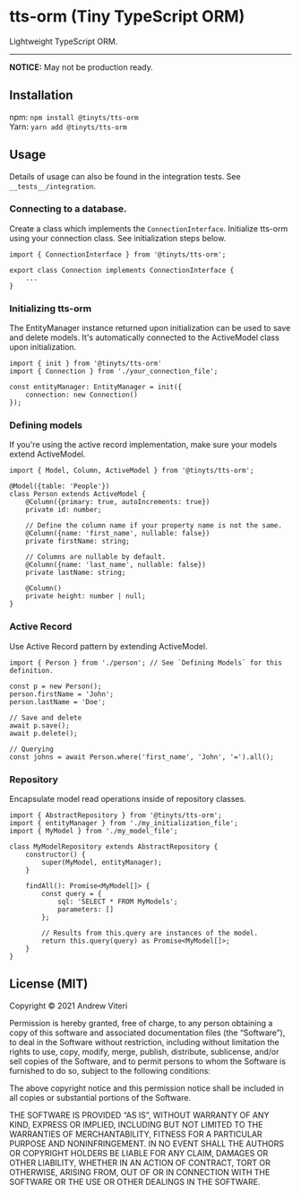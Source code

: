 # tts-orm (Tiny TypeScript ORM)
Lightweight TypeScript ORM.

<hr/>

**NOTICE:** May not be production ready.

## Installation

npm: `npm install @tinyts/tts-orm`
<br/>
Yarn: `yarn add @tinyts/tts-orm`

## Usage
Details of usage can also be found in the integration tests. See `__tests__/integration`.

### Connecting to a database.
Create a class which implements the `ConnectionInterface`. Initialize tts-orm using your connection class. See initialization steps below.
```
import { ConnectionInterface } from '@tinyts/tts-orm';

export class Connection implements ConnectionInterface {
    ...
}
```


### Initializing tts-orm
The EntityManager instance returned upon initialization can be used to save and delete models. It's automatically connected to the ActiveModel class upon initialization.
```
import { init } from '@tinyts/tts-orm'
import { Connection } from './your_connection_file';

const entityManager: EntityManager = init({
    connection: new Connection()
});
```

### Defining models
If you're using the active record implementation, make sure your models extend ActiveModel.
```
import { Model, Column, ActiveModel } from '@tinyts/tts-orm';

@Model({table: 'People'})
class Person extends ActiveModel {
    @Column({primary: true, autoIncrements: true})
    private id: number;
    
    // Define the column name if your property name is not the same.
    @Column({name: 'first_name', nullable: false})
    private firstName: string;
    
    // Columns are nullable by default.
    @Column({name: 'last_name', nullable: false})
    private lastName: string;
    
    @Column()
    private height: number | null;
}
```

### Active Record
Use Active Record pattern by extending ActiveModel.
```
import { Person } from './person'; // See `Defining Models` for this definition.

const p = new Person();
person.firstName = 'John';
person.lastName = 'Doe';

// Save and delete
await p.save();
await p.delete();

// Querying
const johns = await Person.where('first_name', 'John', '=').all();
```

### Repository
Encapsulate model read operations inside of repository classes.
```
import { AbstractRepository } from '@tinyts/tts-orm';
import { entityManager } from './my_initialization_file';
import { MyModel } from './my_model_file';

class MyModelRepository extends AbstractRepository {
    constructor() {
        super(MyModel, entityManager);
    }
    
    findAll(): Promise<MyModel[]> {
        const query = {
            sql: 'SELECT * FROM MyModels';
            parameters: []
        };
        
        // Results from this.query are instances of the model.
        return this.query(query) as Promise<MyModel[]>;
    }
}
```

## License (MIT)

Copyright © 2021 Andrew Viteri

Permission is hereby granted, free of charge, to any person obtaining a copy of this software and associated documentation files (the “Software”), to deal in the Software without restriction, including without limitation the rights to use, copy, modify, merge, publish, distribute, sublicense, and/or sell copies of the Software, and to permit persons to whom the Software is furnished to do so, subject to the following conditions:

The above copyright notice and this permission notice shall be included in all copies or substantial portions of the Software.

THE SOFTWARE IS PROVIDED “AS IS”, WITHOUT WARRANTY OF ANY KIND, EXPRESS OR IMPLIED, INCLUDING BUT NOT LIMITED TO THE WARRANTIES OF MERCHANTABILITY, FITNESS FOR A PARTICULAR PURPOSE AND NONINFRINGEMENT. IN NO EVENT SHALL THE AUTHORS OR COPYRIGHT HOLDERS BE LIABLE FOR ANY CLAIM, DAMAGES OR OTHER LIABILITY, WHETHER IN AN ACTION OF CONTRACT, TORT OR OTHERWISE, ARISING FROM, OUT OF OR IN CONNECTION WITH THE SOFTWARE OR THE USE OR OTHER DEALINGS IN THE SOFTWARE.
